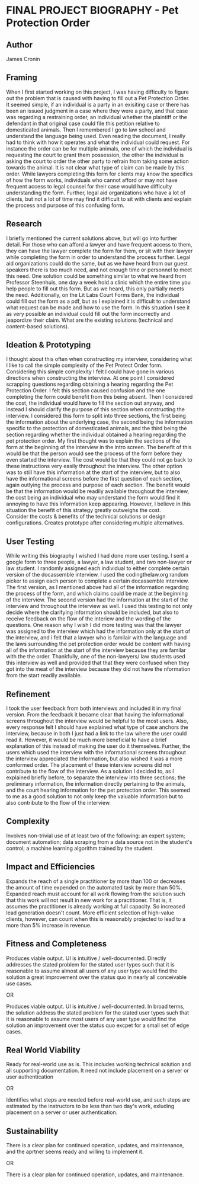 # FINAL PROJECT BIOGRAPHY - Pet Protection Order

## Author

James Cronin

## Framing 

When I first started working on this project, I was having difficulty to figure out the problem that is caused with having to fill out a Pet Protection Order. It seemed simple, if an individual is a party in an exisiting case or there has been an issued judgment in a case where they were a party, and that case was regarding a restraining order, an individual whether the plaintiff or the defendant in that original case could file this petition relative to domesticated animals. Then I remembered I go to law school and understand the language being used. Even reading the document, I really had to think with how it operates and what the individual could request. For instance the order can be for multiple animals, one of which the individual is requesting the court to grant them possession, the other the individual is asking the court to order the other party to refrain from taking some action towards the animal. It is not clear what type of claim can be made by this order. While lawyers completing this form for clients may know the specifics of how the form works, individuals who cannot afford or may not have frequent access to legal counsel for their case would have difficulty understanding the form. Further, legal aid organizations who have a lot of clients, but not a lot of time may find it difficult to sit with clients and explain the process and purpose of this confusing form. 

## Research 

I briefly mentioned the current solutions above, but will go into further detail. For those who can afford a lawyer and have frequent access to them, they can have the lawyer complete the form for them, or sit with their lawyer while completing the form in order to understand the process further. Legal aid organizations could do the same, but as we have heard from our guest speakers there is too much need, and not enough time or personnel to meet this need. One solution could be something similar to what we heard from Professor Steenhuis, one day a week hold a clinic which the entire time you help people to fill out this form. But as we heard, this only partially meets the need. Additionally, on the Lit Labs Court Forms Bank, the individual could fill out the form as a pdf, but as I explained it is difficult to understand what request can be made and how to use the form. In this situation I see it as very possible an individual could fill out the form incorrectly and jeapordize their claim. 
What are the existing solutions (technical and content-based solutions). 

## Ideation & Prototyping

I thought about this often when constructing my interview, considering what I like to call the simple complexity of the Pet Protect Order form. Considering this simple complexity I felt I could have gone in various directions when constructing the interview. At one point I considered scrapping questions regarding obtaining a hearing regarding the Pet Protection Order. I felt this section caused confusion and the one completing the form could benefit from this being absent. Then I considered the cost, the individual would have to fill the section out anyway, and instead I should clarify the purpose of this section when constructing the interview. I considered this form to split into three sections, the first being the information about the underlying case, the second being the information specific to the protection of domesticated animals, and the third being the section regarding whether the individual obtained a hearing regarding the pet protection order. My first thought was to explain the sections of the form at the beginning of the interview in the intro screen. The benefit of this would be that the person would see the process of the form before they even started the interview. The cost would be that they could not go back to these instructions very easily throughout the interview. The other option was to still have this information at the start of the interview, but to also have the informational screens before the first question of each section, again outlying the process and purpose of each section. The benefit would be that the information would be readily available throughout the interview, the cost being an individual who may understand the form would find it annoying to have this information keep appearing. However, I believe in this situation the benefit of this strategy greatly outweighs the cost.  
Consider the costs & benefits of the technical solutions or design configurations. Creates prototype after considering multiple alternatives. 

## User Testing 

While writing this biography I wished I had done more user testing. I sent a google form to three people, a lawyer, a law student, and two non-lawyer or law student. I randomly assigned each individual to either complete certain version of the docassemble interview. I used the codingthelaw.org random picker to assign each person to complete a certain docassemble interview. The first version, as I mentioned above had all of the information regarding the process of the form, and which claims could be made at the beginning of the interview. The second version had the information at the start of the interview and throughout the interview as well. I used this testing to not only decide where the clarifying information should be included, but also to receive feedback on the flow of the interiew and the wording of the questions. One reason why I wish I did more testing was that the lawyer was assigned to the interview which had the information only at the start of the interview, and i felt that a lawyer who is familair with the language and the laws surrounding the pet protection order would be content with having all of the information at the start of the interview because they are familar with the the order. Thankfully, one of the non-lawyers/ law students used this interview as well and provided that that they were confused when they got into the meat of the interview because they did not have the nformation from the start readily available. 


## Refinement 

I took the user feedback from both interviews and included it in my final version. From the feedback it became clear that having the informational screens throughout the interview would be helpful to the most users. Also, every response felt I should have explained what type of case anchors the interview, because in both I just had a link to the law where the user could read it. However, it would be much more beneficial to have a brief explanation of this instead of making the user do it themselves. Further, the users which used the interview with the informational screens throughout the interview appreciated the information, but also wished it was a more conformed order. The placement of these interview screens did not contribute to the flow of the interview. As a solution I decided to, as I explained briefly before, to separate the interview into three sections; the preliminary information, the information directly pertaining to the animals, and the court hearing information for the pet protection order. This seemed to me as a good solution to not only keep the valuable information but to also contribute to the flow of the interview. 

## Complexity 

Involves non-trivial use of at least two of the following: an expert system; document automation; data scraping from a data source not in the student's control; a machine learning algorithm trained by the student. 

## Impact and Efficiencies 

Expands the reach of a single practitioner by more than 100 or decreases the amount of time expended on the automated task by more than 50%. Expanded reach must account for all work flowing from the solution such that this work will not result in new work for a practitioner. That is, it assumes the practitioner is already working at full capacity. So increased lead generation doesn't count. More efficient selection of high-value clients, however, can count when this is reasonably projected to lead to a more than 5% increase in revenue. 

## Fitness and Completeness 

Produces viable output. UI is intuitive / well-documented. Directly addresses the stated problem for the stated user types such that it is reasonable to assume almost all users of any user type would find the solution a great improvement over the status quo in nearly all conceivable use cases. 

OR 

Produces viable output. UI is intuitive / well-documented. In broad terms, the solution address the stated problem for the stated user types such that it is reasonable to assume most users of any user type would find the solution an improvement over the status quo excpet for a small set of edge cases. 
## Real World Viability 

Ready for real-world use as is. This includes working technical solution and all supporting documentation. It need not include placement on a server or user authentication 

OR 

Identifies what steps are needed before real-world use, and such steps are estimated by the instructors to be less than two day's work, exluding placement on a server or user authentication. 

## Sustainability 

There is a clear plan for continued operation, updates, and maintenance, and the aprtner seems ready and willing to implement it. 

OR 

There is a clear plan for continued operation, updates, and maintenance. 
